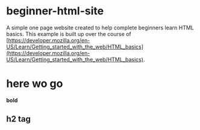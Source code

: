 # beginner-html-site
A simple one page website created to help complete beginners learn HTML basics. This example is built up over the course of [https://developer.mozilla.org/en-US/Learn/Getting_started_with_the_web/HTML_basics](https://developer.mozilla.org/en-US/Learn/Getting_started_with_the_web/HTML_basics).
# here wo go
**bold**
## h2 tag
